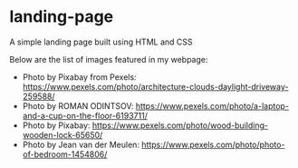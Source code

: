 # landing-page

A simple landing page built using HTML and CSS

Below are the list of images featured in my webpage:
- Photo by Pixabay from Pexels: https://www.pexels.com/photo/architecture-clouds-daylight-driveway-259588/
- Photo by ROMAN ODINTSOV: https://www.pexels.com/photo/a-laptop-and-a-cup-on-the-floor-6193711/
- Photo by Pixabay: https://www.pexels.com/photo/wood-building-wooden-lock-65650/
- Photo by Jean van der Meulen: https://www.pexels.com/photo/photo-of-bedroom-1454806/
